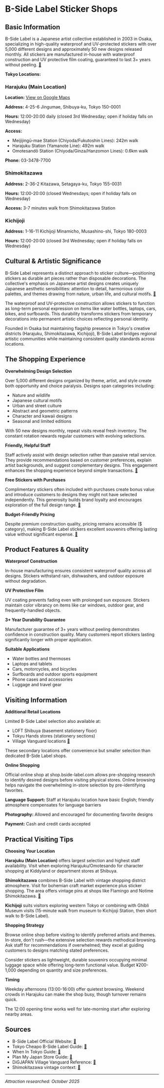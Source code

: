 # B-Side Label Sticker Shops

## Basic Information

B-Side Label is a Japanese artist collective established in 2003 in Osaka, specializing in high-quality waterproof and UV-protected stickers with over 5,000 different designs and approximately 50 new designs released monthly. All stickers are manufactured in-house with waterproof construction and UV protective film coating, guaranteed to last 3+ years without peeling. [🔗](https://bside-label.com/en)

**Tokyo Locations:**

### Harajuku (Main Location)

**Location:** [View on Google Maps](https://maps.google.com/maps?q=35.6690764,139.7081278)

**Address:** 4-25-6 Jingumae, Shibuya-ku, Tokyo 150-0001

**Hours:** 12:00-20:00 daily (closed 3rd Wednesday; open if holiday falls on Wednesday)

**Access:**
- Meijijingū-mae Station (Chiyoda/Fukutoshin Lines): 242m walk
- Harajuku Station (Yamanote Line): 492m walk
- Omotesandō Station (Chiyoda/Ginza/Hanzomon Lines): 0.6km walk

**Phone:** 03-3478-7700

### Shimokitazawa

**Address:** 2-36-2 Kitazawa, Setagaya-ku, Tokyo 155-0031

**Hours:** 12:00-20:00 (closed Wednesdays; open if holiday falls on Wednesday)

**Access:** 3-7 minutes walk from Shimokitazawa Station

### Kichijoji

**Address:** 1-16-11 Kichijoji Minamicho, Musashino-shi, Tokyo 180-0003

**Hours:** 12:00-20:00 (closed 3rd Wednesday; open if holiday falls on Wednesday)

## Cultural & Artistic Significance

B-Side Label represents a distinct approach to sticker culture—positioning stickers as durable art pieces rather than disposable decorations. The collective's emphasis on Japanese artist designs creates uniquely Japanese aesthetic sensibilities: attention to detail, harmonious color palettes, and themes drawing from nature, urban life, and cultural motifs. [🔗](https://bside-label.com/en)

The waterproof and UV-protective construction allows stickers to function as long-term personal expression on items like water bottles, laptops, cars, bikes, and surfboards. This durability transforms stickers from temporary decorations into permanent artistic choices reflecting personal identity.

Founded in Osaka but maintaining flagship presence in Tokyo's creative districts (Harajuku, Shimokitazawa, Kichijoji), B-Side Label bridges regional artistic communities while maintaining consistent quality standards across locations.

## The Shopping Experience

**Overwhelming Design Selection**

Over 5,000 different designs organized by theme, artist, and style create both opportunity and choice paralysis. Designs span categories including:
- Nature and wildlife
- Japanese cultural motifs
- Urban and street culture
- Abstract and geometric patterns
- Character and kawaii designs
- Seasonal and limited editions

With 50 new designs monthly, repeat visits reveal fresh inventory. The constant rotation rewards regular customers with evolving selections.

**Friendly, Helpful Staff**

Staff actively assist with design selection rather than passive retail service. They provide recommendations based on customer preferences, explain artist backgrounds, and suggest complementary designs. This engagement enhances the shopping experience beyond simple transactions. [🔗](https://tokyocheapo.com/place/b-side-label-harajuku/)

**Free Stickers with Purchases**

Complimentary stickers often included with purchases create bonus value and introduce customers to designs they might not have selected independently. This generosity builds brand loyalty and encourages exploration of the full design range. [🔗](https://tokyocheapo.com/place/b-side-label-harajuku/)

**Budget-Friendly Pricing**

Despite premium construction quality, pricing remains accessible ($ category), making B-Side Label stickers excellent souvenirs offering lasting value without significant expense. [🔗](https://whenin.tokyo/B-Side-Label-Sticker-Paradise)

## Product Features & Quality

**Waterproof Construction**

In-house manufacturing ensures consistent waterproof quality across all designs. Stickers withstand rain, dishwashers, and outdoor exposure without degradation.

**UV Protective Film**

UV coating prevents fading even with prolonged sun exposure. Stickers maintain color vibrancy on items like car windows, outdoor gear, and frequently-handled objects.

**3+ Year Durability Guarantee**

Manufacturer guarantee of 3+ years without peeling demonstrates confidence in construction quality. Many customers report stickers lasting significantly longer with proper application.

**Suitable Applications**

- Water bottles and thermoses
- Laptops and tablets
- Cars, motorcycles, and bicycles
- Surfboards and outdoor sports equipment
- Phone cases and accessories
- Luggage and travel gear

## Visiting Information

**Additional Retail Locations**

Limited B-Side Label selection also available at:
- LOFT Shibuya (basement stationery floor)
- Tokyu Hands stores (stationery sections)
- Village Vanguard locations [🔗](https://digjapan.travel/en/blog/id=12072)

These secondary locations offer convenience but smaller selection than dedicated B-Side Label shops.

**Online Shopping**

Official online shop at shop.bside-label.com allows pre-shopping research to identify desired designs before visiting physical stores. Online browsing helps navigate the overwhelming in-store selection by pre-identifying favorites.

**Language Support:** Staff at Harajuku location have basic English; friendly atmosphere compensates for language barriers

**Photography:** Allowed and encouraged for documenting favorite designs

**Payment:** Cash and credit cards accepted

## Practical Visiting Tips

**Choosing Your Location**

**Harajuku (Main Location)** offers largest selection and highest staff availability. Visit when exploring Harajuku/Omotesando for character shopping at Kiddyland or department stores at Shibuya.

**Shimokitazawa** combines B-Side Label with vintage shopping district atmosphere. Visit for bohemian craft market experience plus sticker shopping. The area offers vintage pins at shops like Flamingo and Notime Shimokitazawa. [🔗](https://japantravel.navitime.com/en/area/jp/guide/NTJtrv1113-en/)

**Kichijoji** suits visitors exploring western Tokyo or combining with Ghibli Museum visits (15-minute walk from museum to Kichijoji Station, then short walk to B-Side Label).

**Shopping Strategy**

Browse online shop before visiting to identify preferred artists and themes. In-store, don't rush—the extensive selection rewards methodical browsing. Ask staff for recommendations if overwhelmed; they excel at guiding customers to designs matching stated preferences.

Consider stickers as lightweight, durable souvenirs occupying minimal luggage space while offering long-term functional value. Budget ¥200-1,000 depending on quantity and size preferences.

**Timing**

Weekday afternoons (13:00-16:00) offer quietest browsing. Weekend crowds in Harajuku can make the shop busy, though turnover remains quick.

The 12:00 opening time works well for late-morning start after exploring nearby areas.

## Sources

- B-Side Label Official Website: [🔗](https://bside-label.com/en)
- Tokyo Cheapo B-Side Label Guide: [🔗](https://tokyocheapo.com/place/b-side-label-harajuku/)
- When In Tokyo Guide: [🔗](https://whenin.tokyo/B-Side-Label-Sticker-Paradise)
- Plan My Japan Store Guide: [🔗](https://www.planmyjapan.com/b-side-label-store-japan/)
- DiGJAPAN Village Vanguard Reference: [🔗](https://digjapan.travel/en/blog/id=12072)
- Shimokitazawa vintage context: [🔗](https://japantravel.navitime.com/en/area/jp/guide/NTJtrv1113-en/)

---

*Attraction researched: October 2025*
